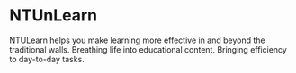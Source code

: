 # NTUnLearn
NTULearn helps you make learning more effective in and beyond the traditional walls. Breathing life into educational content. Bringing efficiency to day-to-day tasks.
